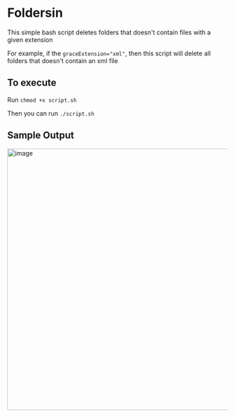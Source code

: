 # Foldersin
This simple bash script deletes folders that doesn't contain files with a given extension

For example, if the `graceExtension="xml"`, then this script will delete all folders that doesn't contain an xml file

## To execute
Run `chmod +x script.sh`

Then you can run `./script.sh`

## Sample Output
<img width="597" alt="image" src="https://user-images.githubusercontent.com/31919592/225022276-e03a76e4-3e04-4daa-b8ae-1b6b667f44da.png">
